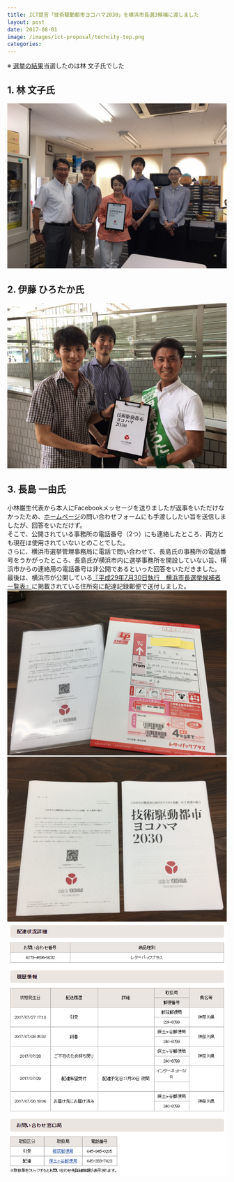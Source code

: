 ```yaml
---
title: ICT提言「技術駆動都市ヨコハマ2030」を横浜市長選3候補に渡しました
layout: post
date: 2017-08-01
image: /images/ict-proposal/techcity-top.png
categories:
---
```


※ [選挙の結果](https://www.city.yokohama.lg.jp/city-info/senkyo/data/20170730_shichoshigi.files/result.pdf)当選したのは林 文子氏でした

## 1. 林 文子氏
![](/images/ict-proposal/to-hayashi.jpg)

## 2. 伊藤 ひろたか氏
![](/images/ict-proposal/to-ito.jpg)

## 3. 長島 一由氏
小林巌生代表から本人にFacebookメッセージを送りましたが返事をいただけなかったため、[ホームページ](https://nagashimakazuyoshi.com/)の問い合わせフォームにも手渡ししたい旨を送信しましたが、回答をいただけず。  
そこで、公開されている事務所の電話番号（2つ）にも連絡したところ、両方とも現在は使用されていないとのことでした。  
さらに、横浜市選挙管理事務局に電話で問い合わせて、長島氏の事務所の電話番号をうかがったところ、長島氏が横浜市内に選挙事務所を開設していない旨、横浜市からの連絡用の電話番号は非公開であるといった回答をいただきました。  
最後は、横浜市が公開している[『平成29年7月30日執行　横浜市長選挙候補者一覧表』](https://web.archive.org/web/20180315164218/https://www.city.yokohama.lg.jp/senkyo/170730/rikkouhotodoke.pdf)に掲載されている住所宛に配達記録郵便で送付しました。  
![](/images/ict-proposal/to-nagashima01.jpg)
![](/images/ict-proposal/to-nagashima02.jpg)
![](/images/ict-proposal/to-nagashima03.jpg)
